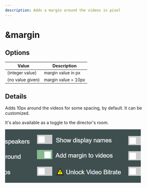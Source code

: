 ```yaml
---
description: Adds a margin around the videos in pixel
---
```


# \&margin

## Options

| Value            | Description         |
| ---------------- | ------------------- |
| (integer value)  | margin value in px  |
| (no value given) | margin value = 10px |

## Details

Adds 10px around the videos for some spacing, by default. It can be customized.

It's also available as a toggle to the director's room.

![](<../.gitbook/assets/image (125).png>)
